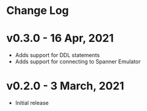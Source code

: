 # Change Log

# v0.3.0 - 16 Apr, 2021
- Adds support for DDL statements
- Adds support for connecting to Spanner Emulator

# v0.2.0 - 3 March, 2021
- Initial release
